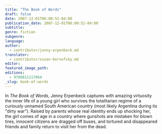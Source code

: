```yaml
---
title: "The Book of Words"
draft: false
date: 2007-12-01T06:00:52-04:00
publication_date: 2007-12-01T06:00:52-04:00
subtitle:
genre: fiction
subgenre:
language:
author:
  - contributor/jenny-erpenbeck.md
translator:
  - contributor/susan-bernofsky.md
editor:
featured_image_path:
editions:
  - 9780811217064
_slug: book-of-words
---
```


In _The Book of Words_, Jenny Erpenbeck captures with amazing virtuosity the inner life of a young girl who survives the totalitarian regime of a curiously unnamed South American country (most likely Argentina during its "dirty war"). Raised by parents whose real identity ends up shocking her, the girl comes of age in a country where gunshots are mistaken for blown tires, innocent citizens are dragged off buses, and tortured and disappeared friends and family return to visit her from the dead.


